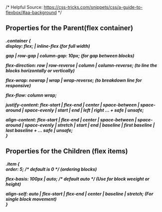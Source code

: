 /* Helpful Source: https://css-tricks.com/snippets/css/a-guide-to-flexbox/#aa-background */

<h2>Properties for the Parent(flex container)</h2>

<h5>
.container {<br>
  display: flex; | inline-flex (for full width) <br>
  
  gap | row-gap | column-gap: 10px; (for gap between blocks) <br>
  
  flex-direction: row | row-reverse | column | column-reverse; (to line the blocks horizontally or vertically) <br>
  
  flex-wrap: nowrap | wrap | wrap-reverse; (to breakdown line for responsive)<br>
  
  flex-flow: column wrap; <br>
  
  justify-content: flex-start | flex-end | center | space-between | space-around | space-evenly | start | end | left | right ... + safe | unsafe; <br>
  
  align-content: flex-start | flex-end | center | space-between | space-around | space-evenly | stretch | start | end | baseline | first baseline | last baseline + ... safe | unsafe; <br>
}
</h5>

<h2>Properties for the Children (flex items)</h2>
<h5>
.item { <br>
  order: 5; /* default is 0 */ (ordering blocks) <br>
  
  flex-basis: 100px  | auto; /* default auto */ (Use for block weeight or height) <br>
  
  align-self: auto | flex-start | flex-end | center | baseline | stretch; (For single block movement) <br>
}
</h5>
